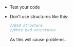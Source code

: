 
* Test your code 
* Don't use structures like this:

  ```cpp
  //Bad structure
  //More bad structures
  ```

  As this will cause problems.
